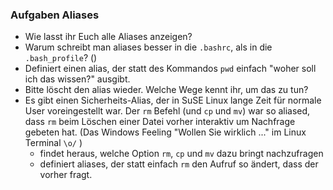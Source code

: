 ### Aufgaben Aliases

- Wie lasst ihr Euch alle Aliases anzeigen?
- Warum schreibt man aliases besser in die `.bashrc`, als in die `.bash_profile`? ()
- Definiert einen alias, der statt des Kommandos `pwd` einfach "woher soll ich das wissen?" ausgibt.
- Bitte löscht den alias wieder. Welche Wege kennt ihr, um das zu tun?
- Es gibt einen Sicherheits-Alias, der in SuSE Linux lange Zeit für normale User voreingestellt war. Der `rm` Befehl (und `cp` und `mv`) war so aliased, dass `rm` beim Löschen einer Datei vorher interaktiv um Nachfrage gebeten hat. (Das Windows Feeling "Wollen Sie wirklich ..." im Linux Terminal `\o/` )
    - findet heraus, welche Option `rm`, `cp` und `mv` dazu bringt nachzufragen
    - definiert aliases, der statt einfach `rm` den Aufruf so ändert, dass der vorher fragt.
